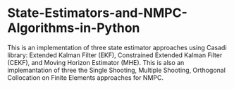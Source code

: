 # State-Estimators-and-NMPC-Algorithms-in-Python
This is an implementation of three state estimator approaches using Casadi library: Extended Kalman Filter (EKF), Constrained Extended Kalman Filter (CEKF), and Moving Horizon Estimator (MHE).  This is also an implemantation of three the Single Shooting, Multiple Shooting, Orthogonal Collocation on Finite Elements approaches for NMPC.
